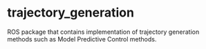 # trajectory_generation
ROS package that contains implementation of trajectory generation methods such as Model Predictive Control methods.
